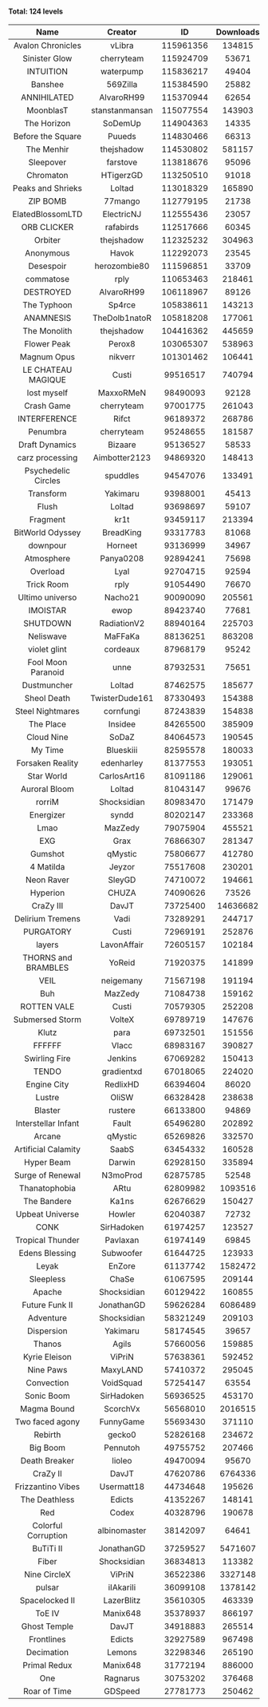 #### Total: 124 levels

| Name | Creator | ID | Downloads | Likes |
|:---:|:---:|:---:|:---:|:---:|
| Avalon Chronicles | vLibra | 115961356 | 134815 | 3788
| Sinister Glow | cherryteam | 115924709 | 53671 | 1930
| INTUITION | waterpump | 115836217 | 49404 | 820
| Banshee | 569Zilla | 115384590 | 25882 | 999
| ANNIHILATED | AlvaroRH99 | 115370944 | 62654 | 1859
| MoonblasT | stanstanmansan | 115077554 | 143903 | 4664
| The Horizon  | SoDemUp | 114904363 | 14335 | 520
| Before the Square | Puueds | 114830466 | 66313 | 2153
| The Menhir | thejshadow | 114530802 | 581157 | 17776
| Sleepover | farstove | 113818676 | 95096 | 4242
| Chromaton | HTigerzGD | 113250510 | 91018 | 3276
| Peaks and Shrieks | Loltad | 113018329 | 165890 | 6184
| ZIP BOMB | 77mango | 112779195 | 21738 | 783
| ElatedBlossomLTD | ElectricNJ | 112555436 | 23057 | 784
| ORB CLICKER | rafabirds | 112517666 | 60345 | 2681
| Orbiter | thejshadow | 112325232 | 304963 | 8824
| Anonymous | Havok | 112292073 | 23545 | 888
| Desespoir | herozombie80 | 111596851 | 33709 | 2045
| commatose | rply | 110653463 | 218461 | 11193
| DESTROYED | AlvaroRH99 | 106118967 | 89126 | 2806
| The Typhoon | Sp4rce | 105838611 | 143213 | 5628
| ANAMNESIS | TheDolb1natoR | 105818208 | 177061 | 9279
| The Monolith | thejshadow | 104416362 | 445659 | 9807
| Flower Peak | Perox8 | 103065307 | 538963 | 15991
| Magnum Opus | nikverr | 101301462 | 106441 | 3268
| LE CHATEAU MAGIQUE | Custi | 99516517 | 740794 | 23571
| lost myself | MaxxoRMeN | 98490093 | 92128 | 5076
| Crash Game | cherryteam | 97001775 | 261043 | 13222
| INTERFERENCE | Rifct | 96189372 | 268786 | 9897
| Penumbra | cherryteam | 95248655 | 181587 | 9732
| Draft Dynamics | Bizaare | 95136527 | 58533 | 3321
| carz processing | Aimbotter2123 | 94869320 | 148413 | 4243
| Psychedelic Circles | spuddles | 94547076 | 133491 | 5539
| Transform | Yakimaru | 93988001 | 45413 | 1973
| Flush | Loltad | 93698697 | 59107 | 2760
| Fragment | kr1t | 93459117 | 213394 | 6779
| BitWorld Odyssey | BreadKing | 93317783 | 81068 | 4842
| downpour | Horneet | 93136999 | 34967 | 1976
| Atmosphere | Panya0208 | 92894241 | 75698 | 4973
| Overload | Lyal | 92704715 | 92594 | 5109
| Trick Room | rply | 91054490 | 76670 | 3441
| Ultimo universo | Nacho21 | 90090090 | 205561 | 12064
| IMOISTAR | ewop | 89423740 | 77681 | 3854
| SHUTDOWN | RadiationV2 | 88940164 | 225703 | 8649
| Neliswave | MaFFaKa | 88136251 | 863208 | 38207
| violet glint | cordeaux | 87968179 | 95242 | 3945
| Fool Moon Paranoid | unne | 87932531 | 75651 | 3502
| Dustmuncher | Loltad | 87462575 | 185677 | 7225
| Sheol Death | TwisterDude161 | 87330493 | 154388 | 5728
| Steel Nightmares | cornfungi | 87243839 | 154838 | 6314
| The  Place | Insidee | 84265500 | 385909 | 10461
| Cloud Nine | SoDaZ | 84064573 | 190545 | 7060
| My Time | Blueskiii | 82595578 | 180033 | 10669
| Forsaken Reality | edenharley | 81377553 | 193051 | 8468
| Star World | CarlosArt16 | 81091186 | 129061 | 6945
| Auroral Bloom | Loltad | 81043147 | 99676 | 5742
| rorriM | Shocksidian | 80983470 | 171479 | 7628
| Energizer | syndd | 80202147 | 233368 | 12879
| Lmao | MazZedy | 79075904 | 455521 | 24189
| EXG | Grax | 76866307 | 281347 | 14232
| Gumshot | qMystic | 75806677 | 412780 | 22062
| 4 Matilda | Jeyzor | 75517608 | 230201 | 10599
| Neon Raver | SleyGD | 74710072 | 194661 | 7906
| Hyperion | CHUZA | 74090626 | 73526 | 3982
| CraZy III | DavJT | 73725400 | 14636682 | 749498
| Delirium Tremens | Vadi | 73289291 | 244717 | 12529
| PURGATORY | Custi | 72969191 | 252876 | 11864
| layers | LavonAffair | 72605157 | 102184 | 4790
| THORNS and BRAMBLES | YoReid | 71920375 | 141899 | 7484
| VEIL | neigemany | 71567198 | 191194 | 8947
| Buh | MazZedy | 71084738 | 159162 | 9489
| ROTTEN VALE | Custi | 70579305 | 252208 | 11278
| Submersed Storm |  VolteX | 69789719 | 147676 | 7130
| Klutz | para | 69732501 | 151556 | 7320
| FFFFFF | Vlacc | 68983167 | 390827 | 17092
| Swirling Fire | Jenkins | 67069282 | 150413 | 7445
| TENDO | gradientxd | 67018065 | 224020 | 14420
| Engine City | RedlixHD | 66394604 | 86020 | 5328
| Lustre | OliSW | 66328428 | 238638 | 6971
| Blaster | rustere | 66133800 | 94869 | 3832
| Interstellar Infant | Fault | 65496280 | 202892 | 14534
| Arcane | qMystic | 65269826 | 332570 | 24987
| Artificial Calamity | SaabS | 63454332 | 160528 | 5080
| Hyper Beam | Darwin | 62928150 | 335894 | 9914
| Surge of Renewal | N3moProd | 62875785 | 52548 | 3278
| Thanatophobia | ARtu | 62809982 | 1093516 | 63003
| The Bandere | Ka1ns | 62676629 | 150427 | 5277
| Upbeat Universe | Howler | 62040387 | 72732 | 4053
| CONK | SirHadoken | 61974257 | 123527 | 5049
| Tropical Thunder | Pavlaxan | 61974149 | 69845 | 4046
| Edens Blessing | Subwoofer | 61644725 | 123933 | 6804
| Leyak | EnZore | 61137742 | 1582472 | 90619
| Sleepless | ChaSe | 61067595 | 209144 | 12055
| Apache | Shocksidian | 60129422 | 160855 | 7661
| Future Funk II | JonathanGD | 59626284 | 6086489 | 292501
| Adventure | Shocksidian | 58321249 | 209103 | 7380
| Dispersion | Yakimaru | 58174545 | 39657 | 2146
| Thanos | Agils | 57660056 | 159885 | 10005
| Kyrie Eleison | ViPriN | 57638361 | 592452 | 25345
| Nine Paws | MaxyLAND | 57410372 | 295045 | 17394
| Convection | VoidSquad | 57254147 | 63554 | 3041
| Sonic Boom | SirHadoken | 56936525 | 453170 | 13905
| Magma Bound | ScorchVx | 56568010 | 2016515 | 128703
| Two faced agony | FunnyGame | 55693430 | 371110 | 17616
| Rebirth | gecko0 | 52826168 | 234672 | 15289
| Big Boom | Pennutoh | 49755752 | 207466 | 12897
| Death Breaker | lioleo | 49470094 | 95670 | 4301
| CraZy II | DavJT | 47620786 | 6764336 | 315810
| Frizzantino Vibes | Usermatt18 | 44734648 | 195626 | 13272
| The Deathless | Edicts | 41352267 | 148141 | 10093
| Red | Codex | 40328796 | 190678 | 11993
| Colorful Corruption | albinomaster | 38142097 | 64641 | 2694
| BuTiTi II | JonathanGD | 37259527 | 5471607 | 283337
| Fiber | Shocksidian | 36834813 | 113382 | 9165
| Nine CircleX | ViPriN | 36522386 | 3327148 | 135855
| pulsar | iIAkariIi | 36099108 | 1378142 | 157110
| Spacelocked II | LazerBlitz | 35610305 | 463339 | 31656
| ToE IV  | Manix648 | 35378937 | 866197 | 50433
| Ghost Temple | DavJT | 34918883 | 265514 | 16273
| Frontlines | Edicts | 32927589 | 967498 | 58209
| Decimation | Lemons | 32298346 | 265190 | 20307
| Primal Redux | Manix648 | 31772194 | 886000 | 61790
| One | Ragnarus | 30753202 | 376468 | 24658
| Roar of Time | GDSpeed | 27781773 | 250462 | 18764
